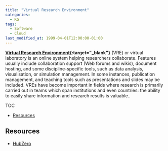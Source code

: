 ```yaml
---
title: "Virtual Research Environment"
categories:
  - KG
tags:
  - Software
  - Cloud
last_modified_at: 1999-04-01T12:00:00-01:00
---
```


**[Virtual Research Environment](https://en.wikipedia.org/wiki/Virtual_research_environment){:target="_blank"}** (VRE) or virtual laboratory is an online system helping researchers collaborate. Features usually include collaboration support (Web forums and wikis), document hosting, and some discipline-specific tools, such as data analysis, visualisation, or simulation management. In some instances, publication management, and teaching tools such as presentations and slides may be included. VREs have become important in fields where research is primarily carried out in teams which span institutions and even countries: the ability to easily share information and research results is valuable..

TOC

- [Resources](#resources)


## Resources

- [HubZero](https://hubzero.org)